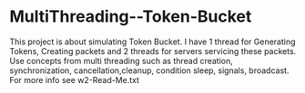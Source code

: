 # MultiThreading--Token-Bucket
This project is about simulating Token Bucket. I have 1 thread for Generating Tokens, Creating packets and 2 threads 
for servers servicing these packets. Use concepts from multi threading such as thread creation, synchronization,
cancellation,cleanup, condition sleep, signals, broadcast. For more info see w2-Read-Me.txt
